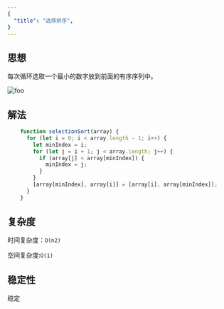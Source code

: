 ```yaml
---
{
  "title": "选择排序",
}
---
```


## 思想

每次循环选取一个最小的数字放到前面的有序序列中。

<img :src="$withBase('/选择排序.gif')" alt="foo">


## 解法

```js
    function selectionSort(array) {
      for (let i = 0; i < array.length - 1; i++) {
        let minIndex = i;
        for (let j = i + 1; j < array.length; j++) {
          if (array[j] < array[minIndex]) {
            minIndex = j;
          }
        }
        [array[minIndex], array[i]] = [array[i], array[minIndex]];
      }
    }
```

## 复杂度

时间复杂度：`O(n2)`

空间复杂度:`O(1)`

## 稳定性

稳定